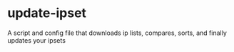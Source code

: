 # update-ipset
A script and config file that downloads ip lists, compares, sorts, and finally updates your ipsets
